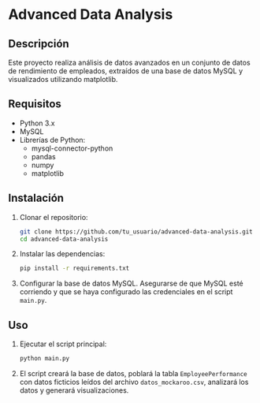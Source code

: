 # Advanced Data Analysis

## Descripción
Este proyecto realiza análisis de datos avanzados en un conjunto de datos de rendimiento de empleados, extraídos de una base de datos MySQL y visualizados utilizando matplotlib.

## Requisitos
- Python 3.x
- MySQL
- Librerías de Python:
  - mysql-connector-python
  - pandas
  - numpy
  - matplotlib

## Instalación
1. Clonar el repositorio:
    ```bash
    git clone https://github.com/tu_usuario/advanced-data-analysis.git
    cd advanced-data-analysis
    ```

2. Instalar las dependencias:
    ```bash
    pip install -r requirements.txt
    ```

3. Configurar la base de datos MySQL. Asegurarse de que MySQL esté corriendo y que se haya configurado las credenciales en el script `main.py`.

## Uso
1. Ejecutar el script principal:
    ```bash
    python main.py
    ```

2. El script creará la base de datos, poblará la tabla `EmployeePerformance` con datos ficticios leídos del archivo `datos_mockaroo.csv`, analizará los datos y generará visualizaciones.

